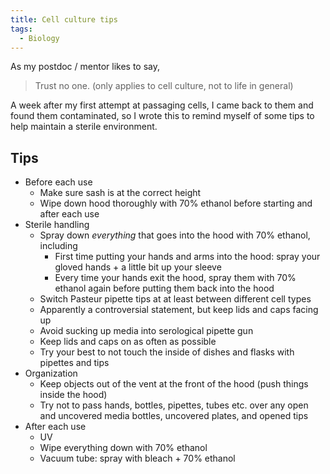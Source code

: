 ```yaml
---
title: Cell culture tips
tags:
  - Biology
---
```

As my postdoc / mentor likes to say, 
> Trust no one. (only applies to cell culture, not to life in general)

A week after my first attempt at passaging cells, I came back to them and found them contaminated, so I wrote this to remind myself of some tips to help maintain a sterile environment. 
## Tips
- Before each use
	- Make sure sash is at the correct height 
	- Wipe down hood thoroughly with 70% ethanol before starting and after each use
- Sterile handling
	- Spray down *everything* that goes into the hood with 70% ethanol, including 
		- First time putting your hands and arms into the hood: spray your gloved hands + a little bit up your sleeve
		- Every time your hands exit the hood, spray them with 70% ethanol again before putting them back into the hood
	- Switch Pasteur pipette tips at at least between different cell types
	- Apparently a controversial statement, but keep lids and caps facing up 
	- Avoid sucking up media into serological pipette gun 
	- Keep lids and caps on as often as possible
	- Try your best to not touch the inside of dishes and flasks with pipettes and tips
- Organization
	- Keep objects out of the vent at the front of the hood (push things inside the hood)
	- Try not to pass hands, bottles, pipettes, tubes etc. over any open and uncovered media bottles, uncovered plates, and opened tips
- After each use
	- UV 
	- Wipe everything down with 70% ethanol
	- Vacuum tube: spray with bleach + 70% ethanol


